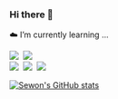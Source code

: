 ### Hi there 👋
 
☁️ I’m currently learning ...    

<img src="https://img.shields.io/badge/Python-3776AB?style=plastic&logo=Python&logoColor=white"/>&nbsp;
<img src="https://img.shields.io/badge/Java-007396?style=plastic&logo=Java&logoColor=white"/>&nbsp;    
<img src="https://img.shields.io/badge/Django-092E20?style=plastic&logo=Django&logoColor=white"/>&nbsp;
<img src="https://img.shields.io/badge/SpringBoot-6DB33F?style=plastic&logo=Springboot&logoColor=white"/>&nbsp;
<img src="https://img.shields.io/badge/Docker-2496ED?style=plastic&logo=Docker&logoColor=white"/>&nbsp;   


[![Sewon's GitHub stats](https://github-readme-stats.vercel.app/api?username=sw-develop&count_private=true&show_icons=true&theme=radical)](https://github.com/anuraghazra/github-readme-stats)



<!--
**sw-develop/sw-develop** is a ✨ _special_ ✨ repository because its `README.md` (this file) appears on your GitHub profile.

Here are some ideas to get you started:

- 🔭 I’m currently working on ...
- 🌱 I’m currently learning ...
- 👯 I’m looking to collaborate on ...
- 🤔 I’m looking for help with ...
- 💬 Ask me about ...
- 📫 How to reach me: ...
- 😄 Pronouns: ...
- ⚡ Fun fact: ...
-->
